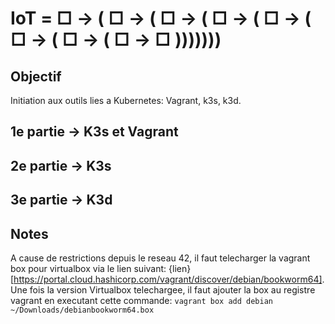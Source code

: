 # IoT =  □ -> ( □ -> ( □ -> ( □ -> ( □ -> ( □ -> ( □ -> ( □ -> □ )))))))

## Objectif
Initiation aux outils lies a Kubernetes: Vagrant, k3s, k3d.

## 1e partie -> K3s et Vagrant

## 2e partie -> K3s

## 3e partie -> K3d

## Notes
A cause de restrictions depuis le reseau 42, il faut telecharger la vagrant box pour virtualbox via le lien suivant: {lien}[https://portal.cloud.hashicorp.com/vagrant/discover/debian/bookworm64].
Une fois la version Virtualbox telechargee, il faut ajouter la box au registre vagrant en executant cette commande: `vagrant box add debian ~/Downloads/debianbookworm64.box`
